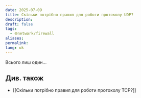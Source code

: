 ```yaml
---
date: 2025-07-09
title: Скільки потрібно правил для роботи протоколу UDP?
description: 
draft: false
tags:
  - 🌐network/firewall
aliases: 
permalink: 
lang: uk
---
```

Всього лиш один...
## Див. також

- [[Скільки потрібно правил для роботи протоколу TCP?]]